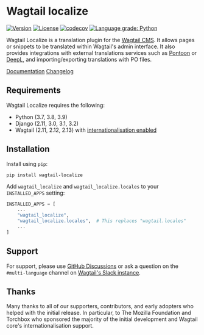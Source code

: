# Wagtail localize

<!--content-start-->

[![Version](https://img.shields.io/pypi/v/wagtail-localize.svg?style=flat)](https://pypi.python.org/pypi/wagtail-localize/)
[![License](https://img.shields.io/badge/license-BSD-blue.svg?style=flat)](https://opensource.org/licenses/BSD-3-Clause)
[![codecov](https://img.shields.io/codecov/c/github/wagtail/wagtail-localize?style=flat)](https://codecov.io/gh/wagtail/wagtail-localize)
[![Language grade: Python](https://img.shields.io/lgtm/grade/python/g/wagtail/wagtail-localize.svg?logo=lgtm&logoWidth=18&style=flat)](https://lgtm.com/projects/g/wagtail/wagtail-localize/context:python)

Wagtail Localize is a translation plugin for the [Wagtail CMS](https://wagtail.io). It allows pages or snippets to be translated within Wagtail's admin interface. It also provides integrations with external translations services such as [Pontoon](https://pontoon.mozilla.org/) or [DeepL](https://www.deepl.com/), and importing/exporting translations with PO files.

[Documentation](https://www.wagtail-localize.org)
[Changelog](https://github.com/wagtail/wagtail-localize/blob/main/CHANGELOG.md)

## Requirements

Wagtail Localize requires the following:

 - Python (3.7, 3.8, 3.9)
 - Django (2.11, 3.0, 3.1, 3.2)
 - Wagtail (2.11, 2.12, 2.13) with [internationalisation enabled](https://docs.wagtail.io/en/stable/advanced_topics/i18n.html#configuration)

## Installation

Install using ``pip``:

```shell
pip install wagtail-localize
```

Add ``wagtail_localize`` and ``wagtail_localize.locales`` to your ``INSTALLED_APPS`` setting:

```python
INSTALLED_APPS = [
    ...
    "wagtail_localize",
    "wagtail_localize.locales",  # This replaces "wagtail.locales"
    ...
]
```

## Support

For support, please use [GitHub Discussions](https://github.com/wagtail/wagtail-localize/discussions) or ask a question on the ``#multi-language`` channel on [Wagtail's Slack instance](https://wagtail.io/slack/).

## Thanks

Many thanks to all of our supporters, contributors, and early adopters who helped with the initial release. In particular, to The Mozilla Foundation and Torchbox who sponsored the majority of the initial development and Wagtail core's internationalisation support.

<!--content-end-->
